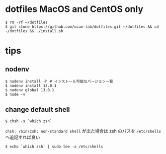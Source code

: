 # dotfiles MacOS and CentOS only

```
$ rm -rf ~/dotfiles
$ git clone https://github.com/ucan-lab/dotfiles.git ~/dotfiles && cd ~/dotfiles && ./install.sh
```

# tips

## nodenv

```
$ nodenv install -h # インストール可能なバージョン一覧
$ nodenv install 13.0.1
$ nodenv global 13.0.1
$ node -v
```

## change default shell

```
$ chsh -s `which zsh`
```

`chsh: /bin/zsh: non-standard shell` が出た場合は zsh のパスを `/etc/shells` へ追記すれば良い

```
$ echo `which zsh` | sudo tee -a /etc/shells
```
